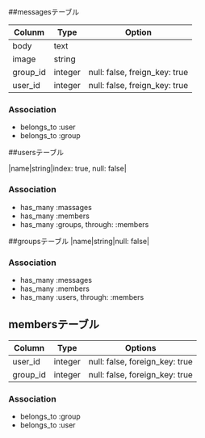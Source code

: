 ##messagesテーブル

|Colunm|Type|Option|
|------|----|------|
|body|text|
|image|string|
|group_id|integer|null: false, freign_key: true|
|user_id|integer|null: false, freign_key: true|

### Association
- belongs_to :user
- belongs_to :group

##usersテーブル

|name|string|index: true, null: false|

### Association
- has_many :massages
- has_many :members
- has_many :groups, through: :members


##groupsテーブル
|name|string|null: false|

### Association
- has_many :messages
- has_many :members
- has_many :users, through: :members

## membersテーブル

|Column|Type|Options|
|------|----|-------|
|user_id|integer|null: false, foreign_key: true|
|group_id|integer|null: false, foreign_key: true|

### Association
- belongs_to :group
- belongs_to :user

